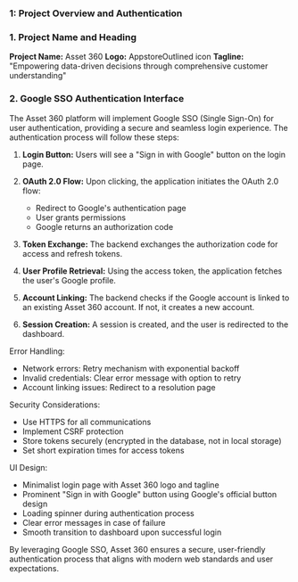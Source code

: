 ###  1: Project Overview and Authentication

### 1. Project Name and Heading

**Project Name:** Asset 360
**Logo:** AppstoreOutlined icon
**Tagline:** "Empowering data-driven decisions through comprehensive customer understanding"

### 2. Google SSO Authentication Interface

The Asset 360 platform will implement Google SSO (Single Sign-On) for user authentication, providing a secure and seamless login experience. The authentication process will follow these steps:

1. **Login Button:** Users will see a "Sign in with Google" button on the login page.

2. **OAuth 2.0 Flow:** Upon clicking, the application initiates the OAuth 2.0 flow:
   - Redirect to Google's authentication page
   - User grants permissions
   - Google returns an authorization code

3. **Token Exchange:** The backend exchanges the authorization code for access and refresh tokens.

4. **User Profile Retrieval:** Using the access token, the application fetches the user's Google profile.

5. **Account Linking:** The backend checks if the Google account is linked to an existing Asset 360 account. If not, it creates a new account.

6. **Session Creation:** A session is created, and the user is redirected to the dashboard.

Error Handling:
- Network errors: Retry mechanism with exponential backoff
- Invalid credentials: Clear error message with option to retry
- Account linking issues: Redirect to a resolution page

Security Considerations:
- Use HTTPS for all communications
- Implement CSRF protection
- Store tokens securely (encrypted in the database, not in local storage)
- Set short expiration times for access tokens

UI Design:
- Minimalist login page with Asset 360 logo and tagline
- Prominent "Sign in with Google" button using Google's official button design
- Loading spinner during authentication process
- Clear error messages in case of failure
- Smooth transition to dashboard upon successful login

By leveraging Google SSO, Asset 360 ensures a secure, user-friendly authentication process that aligns with modern web standards and user expectations.


